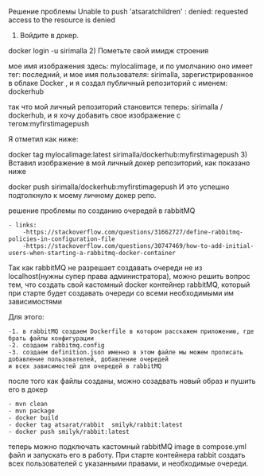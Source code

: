 Решение проблемы Unable to push 'atsaratchildren' : denied: requested access to the resource is denied

1) Войдите в докер.

docker login -u sirimalla
2) Пометьте свой имидж строения

мое имя изображения здесь: mylocalimage, и по умолчанию оно имеет тег: последний,
и мое имя пользователя: sirimalla, зарегистрированное в облаке Docker , и я создал публичный репозиторий с именем: dockerhub

так что мой личный репозиторий становится теперь: sirimalla / dockerhub, и я хочу добавить свое изображение с тегом:myfirstimagepush

Я отметил как ниже:

docker tag mylocalimage:latest sirimalla/dockerhub:myfirstimagepush
3) Вставил изображение в мой личный докер репозиторий, как показано ниже

docker push sirimalla/dockerhub:myfirstimagepush
И это успешно подтолкнуло к моему личному докер репо.


решение проблемы по созданию очередей в rabbitMQ

    - links:
        -https://stackoverflow.com/questions/31662727/define-rabbitmq-policies-in-configuration-file
        -https://stackoverflow.com/questions/30747469/how-to-add-initial-users-when-starting-a-rabbitmq-docker-container
Так как rabbitMQ не разрешает создавать очереди не из localhost(нужны супер права администратора), можно решить вопрос 
тем, что создать свой кастомный docker контейнер rabbitMQ, который при старте будет создавать очереди со всеми 
необходимыми им зависимостями

Для этого:
    
    -1. в rabbitMQ создаем Dockerfile в котором расскажем приложению, где брать файлы конфигурации
    -2. создаем rabbitmq.config
    -3. создаем definition.json именно в этом файле мы можем прописать добавление пользователей, добавление очередей 
    и всех зависимостей для очередей в rabbitMQ

после того как файлы созданы, можно созадвать новый образ и пушить его в докер
    
    - mvn clean
    - mvn package
    - docker build
    - docker tag atsarat/rabbit  smilyk/rabbit:latest
    - docker push smilyk/rabbit:latest
теперь можно подключать кастомный rabbitMQ image в compose.yml файл и запускать его в работу. При старте контейнера rabbit
создать всех пользователей с указанными правами, и необходимые очереди.


